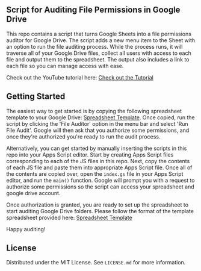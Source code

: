 <!-- DESCRIPTION -->
## Script for Auditing File Permissions in Google Drive

This repo contains a script that turns Google Sheets into a file permissions auditor for Google Drive. The script adds a new menu item to the Sheet with an option to run the file auditing process. While the process runs, it will traverse all of your Google Drive files, collect all users with access to each file and output them to the spreadsheet. The output also includes a link to each file so you can manage access with ease.

Check out the YouTube tutorial here: [Check out the Tutorial](https://youtu.be/JmfsPhOofDQ)

## Getting Started

The easiest way to get started is by copying the following spreadsheet template to your Google Drive: [Spreadsheet Template](https://docs.google.com/spreadsheets/d/191ojcr1xTigFTqcVWsSHlehrP8enPbB9zxPcOpaWyDw/edit?usp=sharing). Once copied, run the script by clicking the 'File Auditor' option in the menu bar and select 'Run File Audit'. Google will then ask that you authorize some permissions, and once they're authorized you're ready to run the audit process.

Alternatively, you can get started by manually inserting the scripts in this repo into your Apps Script editor. Start by creating Apps Script files corresponding to each of the JS files in this repo. Next, copy the contents of each JS file and paste them into appropriate Apps Script file. Once all of the contents are copied over, open the `index.gs` file in your Apps Script editor, and run the `main()` function. Google will prompt you with a request to authorize some permissions so the script can access your spreadsheet and google drive account. 

Once authorization is granted, you are ready to set up the spreadsheet to start auditing Google Drive folders. Please follow the format of the template spreadsheet provided here: [Spreadsheet Template](https://docs.google.com/spreadsheets/d/191ojcr1xTigFTqcVWsSHlehrP8enPbB9zxPcOpaWyDw/edit?usp=sharing)

Happy auditing!

<!-- LICENSE -->
## License

Distributed under the MIT License. See `LICENSE.md` for more information.